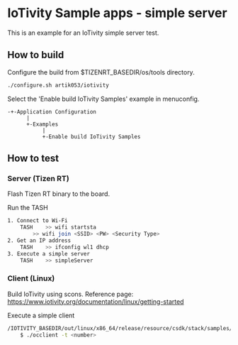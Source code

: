 # IoTivity Sample apps - simple server

This is an example for an IoTivity simple server test.

## How to build
Configure the build from $TIZENRT_BASEDIR/os/tools directory.
```bash
./configure.sh artik053/iotivity
```

Select the 'Enable build IoTivity Samples' example in menuconfig.

    -+-Application Configuration
          |
          +-Examples
               |
               +-Enable build IoTivity Samples


## How to test
### Server (Tizen RT)
Flash Tizen RT binary to the board.

Run the TASH
```bash
1. Connect to Wi-Fi
	TASH	>> wifi startsta
		>> wifi join <SSID> <PW> <Security Type>
2. Get an IP address
	TASH	>> ifconfig wl1 dhcp
3. Execute a simple server
	TASH	>> simpleServer
```


### Client (Linux)
Build IoTivity using scons.
Reference page: https://www.iotivity.org/documentation/linux/getting-started

Execute a simple client
```bash
/IOTIVITY_BASEDIR/out/linux/x86_64/release/resource/csdk/stack/samples/linux/SimpleClientServer
	$ ./occlient -t <number>
```






